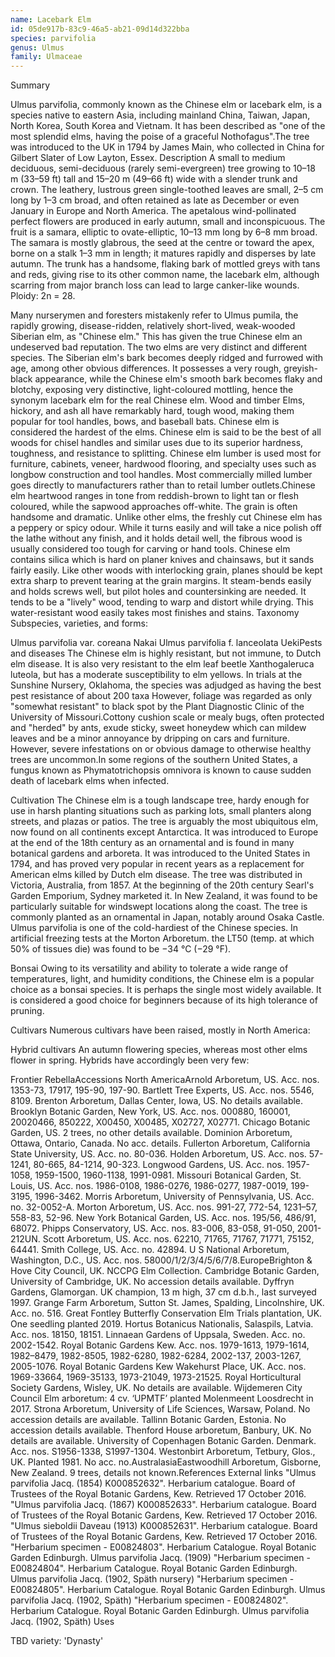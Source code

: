 ```yaml
---
name: Lacebark Elm
id: 05de917b-83c9-46a5-ab21-09d14d322bba
species: parvifolia
genus: Ulmus
family: Ulmaceae
---
```

Summary



Ulmus parvifolia, commonly known as the Chinese elm or lacebark elm, is a species native to eastern Asia, including mainland China, Taiwan, Japan, North Korea, South Korea and Vietnam. It has been described as "one of the most splendid elms, having the poise of a graceful Nothofagus".The tree was introduced to the UK in 1794 by James Main, who collected in China for Gilbert Slater of Low Layton, Essex.
Description
A small to medium deciduous, semi-deciduous (rarely semi-evergreen) tree growing to 10–18 m (33–59 ft) tall and 15–20 m (49–66 ft) wide with a slender trunk and crown. The leathery, lustrous green single-toothed leaves are small, 2–5 cm long by 1–3 cm broad, and often retained as late as December or even January in Europe and North America. The apetalous wind-pollinated perfect flowers are produced in early autumn, small and inconspicuous. The fruit is a samara, elliptic to ovate-elliptic, 10–13 mm long by 6–8 mm broad. The samara is mostly glabrous, the seed at the centre or toward the apex, borne on a stalk 1–3 mm in length; it matures rapidly and disperses by late autumn. The trunk has a handsome, flaking bark of mottled greys with tans and reds, giving rise to its other common name, the lacebark elm, although scarring from major branch loss can lead to large canker-like wounds. Ploidy: 2n = 28.






Many nurserymen and foresters mistakenly refer to Ulmus pumila, the rapidly growing, disease-ridden, relatively short-lived, weak-wooded Siberian elm, as "Chinese elm." This has given the true Chinese elm an undeserved bad reputation. The two elms are very distinct and different species. The Siberian elm's bark becomes deeply ridged and furrowed with age, among other obvious differences. It possesses a very rough, greyish-black appearance, while the Chinese elm's smooth bark becomes flaky and blotchy, exposing very distinctive, light-coloured mottling, hence the synonym lacebark elm for the real Chinese elm.
Wood and timber
Elms, hickory, and ash all have remarkably hard, tough wood, making them popular for tool handles, bows, and baseball bats. Chinese elm is considered the hardest of the elms. Chinese elm is said to be the best of all woods for chisel handles and similar uses due to its superior hardness, toughness, and resistance to splitting. Chinese elm lumber is used most for furniture, cabinets, veneer, hardwood flooring, and specialty uses such as longbow construction and tool handles. Most commercially milled lumber goes directly to manufacturers rather than to retail lumber outlets.Chinese elm heartwood ranges in tone from reddish-brown to light tan or flesh coloured, while the sapwood approaches off-white. The grain is often handsome and dramatic. Unlike other elms, the freshly cut Chinese elm has a peppery or spicy odour. While it turns easily and will take a nice polish off the lathe without any finish, and it holds detail well, the fibrous wood is usually considered too tough for carving or hand tools. Chinese elm contains silica which is hard on planer knives and chainsaws, but it sands fairly easily. Like other woods with interlocking grain, planes should be kept extra sharp to prevent tearing at the grain margins. It steam-bends easily and holds screws well, but pilot holes and countersinking are needed. It tends to be a "lively" wood, tending to warp and distort while drying. This water-resistant wood easily takes most finishes and stains.
Taxonomy
Subspecies, varieties, and forms:

Ulmus parvifolia var. coreana Nakai
Ulmus parvifolia f. lanceolata UekiPests and diseases
The Chinese elm is highly resistant, but not immune, to Dutch elm disease. It is also very resistant to the elm leaf beetle Xanthogaleruca luteola, but has a moderate susceptibility to elm yellows. In trials at the Sunshine Nursery, Oklahoma, the species was adjudged as having the best pest resistance of about 200 taxa  However, foliage was regarded as only "somewhat resistant" to black spot by the Plant Diagnostic Clinic of the University of Missouri.Cottony cushion scale or mealy bugs, often protected and "herded" by ants, exude sticky, sweet honeydew which can mildew leaves and be a minor annoyance by dripping on cars and furniture. However, severe infestations on or obvious damage to otherwise healthy trees are uncommon.In some regions of the southern United States, a fungus known as Phymatotrichopsis omnivora is known to cause sudden death of lacebark elms when infected.

Cultivation
The Chinese elm is a tough landscape tree, hardy enough for use in harsh planting situations such as parking lots, small planters along streets, and plazas or patios. The tree is arguably the most ubiquitous elm, now found on all continents except Antarctica. It was introduced to Europe at the end of the 18th century as an ornamental and is found in many botanical gardens and arboreta. It was introduced to the United States in 1794, and has proved very popular in recent years as a replacement for American elms killed by Dutch elm disease. The tree was distributed in Victoria, Australia, from 1857. At the beginning of the 20th century Searl's Garden Emporium, Sydney marketed it. In New Zealand, it was found to be particularly suitable for windswept locations along the coast. The tree is commonly planted as an ornamental in Japan, notably around Osaka Castle.
Ulmus parvifolia is one of the cold-hardiest of the Chinese species. In artificial freezing tests at the Morton Arboretum. the LT50 (temp. at which 50% of tissues die) was found to be −34 °C (−29 °F).



Bonsai
Owing to its versatility and ability to tolerate a wide range of temperatures, light, and humidity conditions, the Chinese elm is a popular choice as a bonsai species. It is perhaps the single most widely available. It is considered a good choice for beginners because of its high tolerance of pruning.




Cultivars
Numerous cultivars have been raised, mostly in North America:

Hybrid cultivars
An autumn flowering species, whereas most other elms flower in spring. Hybrids have accordingly been very few:

Frontier
RebellaAccessions
North AmericaArnold Arboretum, US. Acc. nos. 1353-73, 17917, 195-90, 197-90.
Bartlett Tree Experts, US. Acc. nos. 5546, 8109.
Brenton Arboretum, Dallas Center, Iowa, US. No details available.
Brooklyn Botanic Garden, New York, US. Acc. nos. 000880, 160001, 20020466, 850222, X00450, X00485, X02727, X02771.
Chicago Botanic Garden, US. 2 trees, no other details available.
Dominion Arboretum, Ottawa, Ontario, Canada. No acc. details.
Fullerton Arboretum, California State University, US. Acc. no. 80-036.
Holden Arboretum, US. Acc. nos. 57-1241, 80-665, 84-1214, 90-323.
Longwood Gardens, US. Acc. nos. 1957-1058, 1959-1500, 1960-1138, 1991-0981.
Missouri Botanical Garden, St. Louis, US. Acc. nos. 1986-0108, 1986-0276, 1986-0277, 1987-0019, 199-3195, 1996-3462.
Morris Arboretum, University of Pennsylvania, US. Acc. no. 32-0052-A.
Morton Arboretum, US. Acc. nos. 991-27, 772-54, 1231–57, 558-83, 52-96.
New York Botanical Garden, US. Acc. nos. 195/56, 486/91, 68072.
Phipps Conservatory, US. Acc. nos. 83-006, 83-058, 91-050, 2001-212UN.
Scott Arboretum, US. Acc. nos. 62210, 71765, 71767, 71771, 75152, 64441.
Smith College, US. Acc. no. 42894.
U S National Arboretum, Washington, D.C., US. Acc. nos. 58000/1/2/3/4/5/6/7/8.EuropeBrighton & Hove City Council, UK. NCCPG Elm Collection.
Cambridge Botanic Garden, University of Cambridge, UK. No accession details available.
Dyffryn Gardens, Glamorgan. UK champion, 13 m high, 37 cm d.b.h., last surveyed 1997.
Grange Farm Arboretum, Sutton St. James, Spalding, Lincolnshire, UK. Acc. no. 516.
Great Fontley Butterfly Conservation Elm Trials plantation, UK. One seedling planted 2019.
Hortus Botanicus Nationalis, Salaspils, Latvia. Acc. nos. 18150, 18151.
Linnaean Gardens of Uppsala, Sweden. Acc. no. 2002-1542.
Royal Botanic Gardens Kew. Acc. nos. 1979-1613, 1979-1614, 1982–8479, 1982-8505, 1982-6280, 1982-6284, 2002-137, 2003-1267, 2005-1076.
Royal Botanic Gardens Kew Wakehurst Place, UK. Acc. nos. 1969-33664, 1969-35133, 1973-21049, 1973-21525.
Royal Horticultural Society Gardens, Wisley, UK. No details are available.
Wijdemeren City Council Elm arboretum: 4 cv. ‘UPMTF’ planted Molenmeent Loosdrecht in 2017.
Strona Arboretum, University of Life Sciences, Warsaw, Poland. No accession details are available.
Tallinn Botanic Garden, Estonia. No accession details available.
Thenford House arboretum, Banbury, UK. No details are available.
University of Copenhagen Botanic Garden. Denmark. Acc. nos. S1956-1338, S1997-1304.
Westonbirt Arboretum, Tetbury, Glos., UK. Planted 1981. No acc. no.AustralasiaEastwoodhill Arboretum, Gisborne, New Zealand. 9 trees, details not known.References
External links
"Ulmus parvifolia Jacq. (1854) K000852632". Herbarium catalogue. Board of Trustees of the Royal Botanic Gardens, Kew. Retrieved 17 October 2016.
"Ulmus parvifolia Jacq. (1867) K000852633". Herbarium catalogue. Board of Trustees of the Royal Botanic Gardens, Kew. Retrieved 17 October 2016.
"Ulmus sieboldii Daveau (1913) K000852631". Herbarium catalogue. Board of Trustees of the Royal Botanic Gardens, Kew. Retrieved 17 October 2016.
"Herbarium specimen - E00824803". Herbarium Catalogue. Royal Botanic Garden Edinburgh. Ulmus parvifolia Jacq. (1909)
"Herbarium specimen - E00824804". Herbarium Catalogue. Royal Botanic Garden Edinburgh. Ulmus parvifolia Jacq. (1902, Späth nursery)
"Herbarium specimen - E00824805". Herbarium Catalogue. Royal Botanic Garden Edinburgh. Ulmus parvifolia Jacq. (1902, Späth)
"Herbarium specimen - E00824802". Herbarium Catalogue. Royal Botanic Garden Edinburgh. Ulmus parvifolia Jacq. (1902, Späth)
Uses

TBD
variety:  'Dynasty'